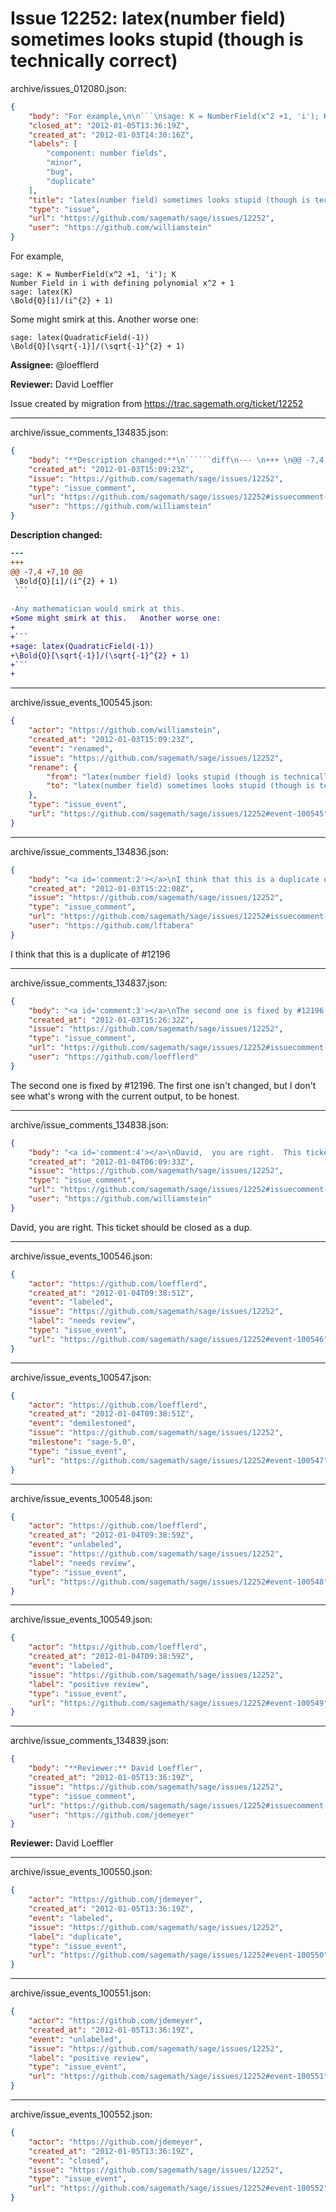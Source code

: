 # Issue 12252: latex(number field) sometimes looks stupid (though is technically correct)

archive/issues_012080.json:
```json
{
    "body": "For example,\n\n```\nsage: K = NumberField(x^2 +1, 'i'); K\nNumber Field in i with defining polynomial x^2 + 1\nsage: latex(K)\n\\Bold{Q}[i]/(i^{2} + 1)\n```\n\nSome might smirk at this.   Another worse one:\n\n```\nsage: latex(QuadraticField(-1))\n\\Bold{Q}[\\sqrt{-1}]/(\\sqrt{-1}^{2} + 1)\n```\n\n\n**Assignee:** @loefflerd\n\n**Reviewer:** David Loeffler\n\nIssue created by migration from https://trac.sagemath.org/ticket/12252\n\n",
    "closed_at": "2012-01-05T13:36:19Z",
    "created_at": "2012-01-03T14:30:16Z",
    "labels": [
        "component: number fields",
        "minor",
        "bug",
        "duplicate"
    ],
    "title": "latex(number field) sometimes looks stupid (though is technically correct)",
    "type": "issue",
    "url": "https://github.com/sagemath/sage/issues/12252",
    "user": "https://github.com/williamstein"
}
```
For example,

```
sage: K = NumberField(x^2 +1, 'i'); K
Number Field in i with defining polynomial x^2 + 1
sage: latex(K)
\Bold{Q}[i]/(i^{2} + 1)
```

Some might smirk at this.   Another worse one:

```
sage: latex(QuadraticField(-1))
\Bold{Q}[\sqrt{-1}]/(\sqrt{-1}^{2} + 1)
```


**Assignee:** @loefflerd

**Reviewer:** David Loeffler

Issue created by migration from https://trac.sagemath.org/ticket/12252





---

archive/issue_comments_134835.json:
```json
{
    "body": "**Description changed:**\n``````diff\n--- \n+++ \n@@ -7,4 +7,10 @@\n \\Bold{Q}[i]/(i^{2} + 1)\n ```\n \n-Any mathematician would smirk at this. \n+Some might smirk at this.   Another worse one:\n+\n+```\n+sage: latex(QuadraticField(-1))\n+\\Bold{Q}[\\sqrt{-1}]/(\\sqrt{-1}^{2} + 1)\n+```\n+\n``````\n",
    "created_at": "2012-01-03T15:09:23Z",
    "issue": "https://github.com/sagemath/sage/issues/12252",
    "type": "issue_comment",
    "url": "https://github.com/sagemath/sage/issues/12252#issuecomment-134835",
    "user": "https://github.com/williamstein"
}
```

**Description changed:**
``````diff
--- 
+++ 
@@ -7,4 +7,10 @@
 \Bold{Q}[i]/(i^{2} + 1)
 ```
 
-Any mathematician would smirk at this. 
+Some might smirk at this.   Another worse one:
+
+```
+sage: latex(QuadraticField(-1))
+\Bold{Q}[\sqrt{-1}]/(\sqrt{-1}^{2} + 1)
+```
+
``````




---

archive/issue_events_100545.json:
```json
{
    "actor": "https://github.com/williamstein",
    "created_at": "2012-01-03T15:09:23Z",
    "event": "renamed",
    "issue": "https://github.com/sagemath/sage/issues/12252",
    "rename": {
        "from": "latex(number field) looks stupid (though is technically correct)",
        "to": "latex(number field) sometimes looks stupid (though is technically correct)"
    },
    "type": "issue_event",
    "url": "https://github.com/sagemath/sage/issues/12252#event-100545"
}
```



---

archive/issue_comments_134836.json:
```json
{
    "body": "<a id='comment:2'></a>\nI think that this is a duplicate of #12196",
    "created_at": "2012-01-03T15:22:08Z",
    "issue": "https://github.com/sagemath/sage/issues/12252",
    "type": "issue_comment",
    "url": "https://github.com/sagemath/sage/issues/12252#issuecomment-134836",
    "user": "https://github.com/lftabera"
}
```

<a id='comment:2'></a>
I think that this is a duplicate of #12196



---

archive/issue_comments_134837.json:
```json
{
    "body": "<a id='comment:3'></a>\nThe second one is fixed by #12196. The first one isn't changed, but I don't see what's wrong with the current output, to be honest.",
    "created_at": "2012-01-03T15:26:32Z",
    "issue": "https://github.com/sagemath/sage/issues/12252",
    "type": "issue_comment",
    "url": "https://github.com/sagemath/sage/issues/12252#issuecomment-134837",
    "user": "https://github.com/loefflerd"
}
```

<a id='comment:3'></a>
The second one is fixed by #12196. The first one isn't changed, but I don't see what's wrong with the current output, to be honest.



---

archive/issue_comments_134838.json:
```json
{
    "body": "<a id='comment:4'></a>\nDavid,  you are right.  This ticket should be closed as a dup.",
    "created_at": "2012-01-04T06:09:33Z",
    "issue": "https://github.com/sagemath/sage/issues/12252",
    "type": "issue_comment",
    "url": "https://github.com/sagemath/sage/issues/12252#issuecomment-134838",
    "user": "https://github.com/williamstein"
}
```

<a id='comment:4'></a>
David,  you are right.  This ticket should be closed as a dup.



---

archive/issue_events_100546.json:
```json
{
    "actor": "https://github.com/loefflerd",
    "created_at": "2012-01-04T09:38:51Z",
    "event": "labeled",
    "issue": "https://github.com/sagemath/sage/issues/12252",
    "label": "needs review",
    "type": "issue_event",
    "url": "https://github.com/sagemath/sage/issues/12252#event-100546"
}
```



---

archive/issue_events_100547.json:
```json
{
    "actor": "https://github.com/loefflerd",
    "created_at": "2012-01-04T09:38:51Z",
    "event": "demilestoned",
    "issue": "https://github.com/sagemath/sage/issues/12252",
    "milestone": "sage-5.0",
    "type": "issue_event",
    "url": "https://github.com/sagemath/sage/issues/12252#event-100547"
}
```



---

archive/issue_events_100548.json:
```json
{
    "actor": "https://github.com/loefflerd",
    "created_at": "2012-01-04T09:38:59Z",
    "event": "unlabeled",
    "issue": "https://github.com/sagemath/sage/issues/12252",
    "label": "needs review",
    "type": "issue_event",
    "url": "https://github.com/sagemath/sage/issues/12252#event-100548"
}
```



---

archive/issue_events_100549.json:
```json
{
    "actor": "https://github.com/loefflerd",
    "created_at": "2012-01-04T09:38:59Z",
    "event": "labeled",
    "issue": "https://github.com/sagemath/sage/issues/12252",
    "label": "positive review",
    "type": "issue_event",
    "url": "https://github.com/sagemath/sage/issues/12252#event-100549"
}
```



---

archive/issue_comments_134839.json:
```json
{
    "body": "**Reviewer:** David Loeffler",
    "created_at": "2012-01-05T13:36:19Z",
    "issue": "https://github.com/sagemath/sage/issues/12252",
    "type": "issue_comment",
    "url": "https://github.com/sagemath/sage/issues/12252#issuecomment-134839",
    "user": "https://github.com/jdemeyer"
}
```

**Reviewer:** David Loeffler



---

archive/issue_events_100550.json:
```json
{
    "actor": "https://github.com/jdemeyer",
    "created_at": "2012-01-05T13:36:19Z",
    "event": "labeled",
    "issue": "https://github.com/sagemath/sage/issues/12252",
    "label": "duplicate",
    "type": "issue_event",
    "url": "https://github.com/sagemath/sage/issues/12252#event-100550"
}
```



---

archive/issue_events_100551.json:
```json
{
    "actor": "https://github.com/jdemeyer",
    "created_at": "2012-01-05T13:36:19Z",
    "event": "unlabeled",
    "issue": "https://github.com/sagemath/sage/issues/12252",
    "label": "positive review",
    "type": "issue_event",
    "url": "https://github.com/sagemath/sage/issues/12252#event-100551"
}
```



---

archive/issue_events_100552.json:
```json
{
    "actor": "https://github.com/jdemeyer",
    "created_at": "2012-01-05T13:36:19Z",
    "event": "closed",
    "issue": "https://github.com/sagemath/sage/issues/12252",
    "type": "issue_event",
    "url": "https://github.com/sagemath/sage/issues/12252#event-100552"
}
```
